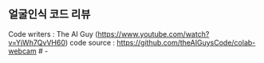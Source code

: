 ## 얼굴인식 코드 리뷰
Code writers : The AI Guy (https://www.youtube.com/watch?v=YjWh7QvVH60)
code source : https://github.com/theAIGuysCode/colab-webcam
#   -  
 
